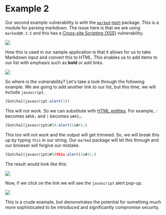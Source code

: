 # Example 2

Our second example vulnerability is with the [`marked`](https://www.npmjs.com/package/marked) [npm](https://www.npmjs.com/) package. This is a module for parsing markdown. The issue here is that we are using `marked@0.3.5` and this has a [Cross-site Scripting \(XSS\)](https://snyk.io/vuln/npm:marked:20150520) vulnerability.

![](https://github.com/snyk/user-docs/tree/695c746d1b207ffdf923b84e4590d31b29e2cc73/docs/partner-workshops/.gitbook/assets/vuln_marked.png)

How this is used in our sample application is that it allows for us to take Markdown input and convert this to HTML. This enables us to add items to our list with emphasis such as **bold** or add links.

![](http://g.recordit.co/5EUgGYBNXq.gif)

So where is the vulnerability? Let's take a look through the following example. We are going to add another link to our list, but this time, we will include `javascript`.

```javascript
[Gotcha](javascript:alert(1))
```

This will not work. So we can substitute with [HTML entities](https://dev.w3.org/html5/html-author/charref). For example, `:` becomes `&#58;` and `)` becomes `&#41;`.

```javascript
[Gotcha](javascript&#58;alert(1&#41;)
```

This too will not work and the output will get trimmed. So, we will break this up by typing `this` in our string. Our `marked` package will let this through and our browser will forgive our mistake.

```javascript
[Gotcha](javascript&#58this;alert(1&#41;)
```

The result would look like this:

![](http://g.recordit.co/plmfP4ZqNU.gif)

Now, if we click on the link we will see the `javascript` alert pop-up.

![](https://github.com/snyk/user-docs/tree/695c746d1b207ffdf923b84e4590d31b29e2cc73/docs/partner-workshops/.gitbook/assets/goof_marked.png)

This is a crude example, but demonstrates the potential for something much more sophisticated to be introduced and significantly compromise security.

